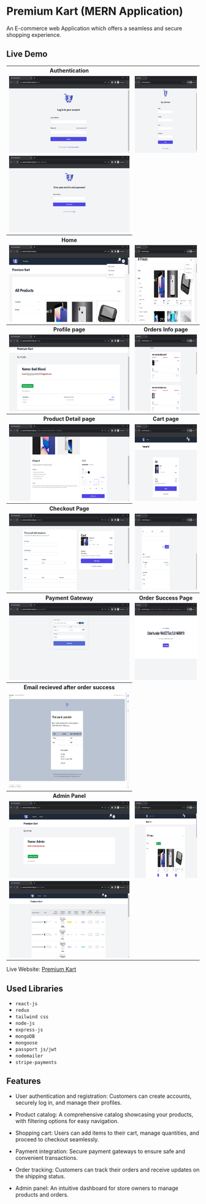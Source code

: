 
# Premium Kart (MERN Application)



An E-commerce web Application which offers a seamless and secure shopping experience.


## Live Demo

<table>
  <tr>
    <th>Authentication</th>
  </tr>
  <tr>
    <td><img src="./src/assets/login.png" width=400 height=200></td>
    <td><img src="./src/assets/signup.png" width=400 height=200></td>
  </tr>
  <tr>
    <td><img src="./src/assets/forgot-password.png" width=400 height=200></td>
  </tr>
  <tr>
    <th>Home</th>
  </tr>
  <tr>
    <td><img src="./src/assets/home-1.png" width=400 height=200></td>
    <td><img src="./src/assets/home-2.png" width=400 height=200></td>
  </tr>
  <tr>
    <th>Profile page</th>
    <th>Orders Info page</th>
  </tr>
  <tr>
    <td><img src="./src/assets/profile.png" width=400 height=200></td>
    <td><img src="./src/assets/my-orders.png" width=400 height=200></td>
  </tr>
  <tr>
    <th>Product Detail page</th>
    <th>Cart page</th>
  </tr>
  <tr>
    <td><img src="./src/assets/product-detail.png" width=400 height=200></td>
    <td><img src="./src/assets/my-cart.png" width=400 height=200></td>
  </tr>
  <tr>
    <th>Checkout Page</th>
  </tr>
  <tr>
    <td><img src="./src/assets/checkout-1.png" width=400 height=200></td>
    <td><img src="./src/assets/checkout-2.png" width=400 height=200></td>
  </tr>
  <tr>
    <th>Payment Gateway</th>
    <th>Order Success Page</th>
  </tr>
  <tr>
    <td><img src="./src/assets/payment-gateway.png" width=400 height=200></td>
    <td><img src="./src/assets/order-success.png" width=400 height=200></td>
  </tr>
  <tr>
    <th>Email recieved after order success</th>
  </tr>
  <tr>
    <td><img src="./src/assets/invoice-mail.png" width=800 height=250></td>
  </tr>
  <tr>
    <th>Admin Panel</th>
  </tr>
  <tr>
    <td><img src="./src/assets/admin-profile.png" width=400 height=200></td>
    <td><img src="./src/assets/admin-products.png" width=400 height=200></td>
  </tr>
  <tr>
    <td><img src="./src/assets/admin-orders.png" width=400 height=200></td>
  </tr>
  
 </table>

Live Website: [Premium Kart](https://premiumkart.vercel.app/)



## Used Libraries
- `react-js`
- `redux`
- `tailwind css`
- `node-js`
- `express-js`
- `mongoDB`
- `mongoose`
- `passport js/jwt`
- `nodemailer`
- `stripe-payments`



## Features

- User authentication and registration: Customers can create accounts, securely log in, and manage their profiles.

- Product catalog: A comprehensive catalog showcasing your products, with filtering options for easy navigation.
- Shopping cart: Users can add items to their cart, manage quantities, and proceed to checkout seamlessly.
- Payment integration: Secure payment gateways to ensure safe and convenient transactions.
- Order tracking: Customers can track their orders and receive updates on the shipping status.
- Admin panel: An intuitive dashboard for store owners to manage products and orders.

